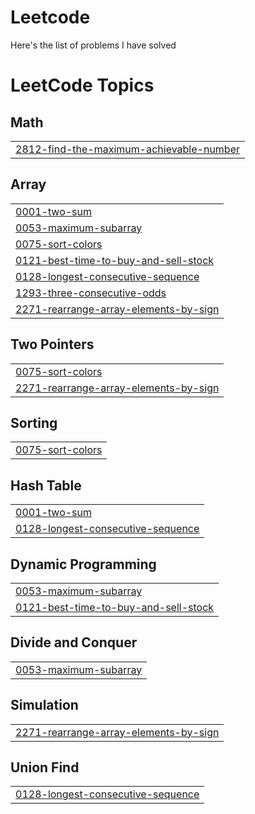 # Leetcode

Here's the list of problems I have solved 

<!---LeetCode Topics Start-->
# LeetCode Topics
## Math
|  |
| ------- |
| [2812-find-the-maximum-achievable-number](https://github.com/ajaykrishna9183/Leetcode/tree/master/2812-find-the-maximum-achievable-number) |
## Array
|  |
| ------- |
| [0001-two-sum](https://github.com/ajaykrishna9183/Leetcode/tree/master/0001-two-sum) |
| [0053-maximum-subarray](https://github.com/ajaykrishna9183/Leetcode/tree/master/0053-maximum-subarray) |
| [0075-sort-colors](https://github.com/ajaykrishna9183/Leetcode/tree/master/0075-sort-colors) |
| [0121-best-time-to-buy-and-sell-stock](https://github.com/ajaykrishna9183/Leetcode/tree/master/0121-best-time-to-buy-and-sell-stock) |
| [0128-longest-consecutive-sequence](https://github.com/ajaykrishna9183/Leetcode/tree/master/0128-longest-consecutive-sequence) |
| [1293-three-consecutive-odds](https://github.com/ajaykrishna9183/Leetcode/tree/master/1293-three-consecutive-odds) |
| [2271-rearrange-array-elements-by-sign](https://github.com/ajaykrishna9183/Leetcode/tree/master/2271-rearrange-array-elements-by-sign) |
## Two Pointers
|  |
| ------- |
| [0075-sort-colors](https://github.com/ajaykrishna9183/Leetcode/tree/master/0075-sort-colors) |
| [2271-rearrange-array-elements-by-sign](https://github.com/ajaykrishna9183/Leetcode/tree/master/2271-rearrange-array-elements-by-sign) |
## Sorting
|  |
| ------- |
| [0075-sort-colors](https://github.com/ajaykrishna9183/Leetcode/tree/master/0075-sort-colors) |
## Hash Table
|  |
| ------- |
| [0001-two-sum](https://github.com/ajaykrishna9183/Leetcode/tree/master/0001-two-sum) |
| [0128-longest-consecutive-sequence](https://github.com/ajaykrishna9183/Leetcode/tree/master/0128-longest-consecutive-sequence) |
## Dynamic Programming
|  |
| ------- |
| [0053-maximum-subarray](https://github.com/ajaykrishna9183/Leetcode/tree/master/0053-maximum-subarray) |
| [0121-best-time-to-buy-and-sell-stock](https://github.com/ajaykrishna9183/Leetcode/tree/master/0121-best-time-to-buy-and-sell-stock) |
## Divide and Conquer
|  |
| ------- |
| [0053-maximum-subarray](https://github.com/ajaykrishna9183/Leetcode/tree/master/0053-maximum-subarray) |
## Simulation
|  |
| ------- |
| [2271-rearrange-array-elements-by-sign](https://github.com/ajaykrishna9183/Leetcode/tree/master/2271-rearrange-array-elements-by-sign) |
## Union Find
|  |
| ------- |
| [0128-longest-consecutive-sequence](https://github.com/ajaykrishna9183/Leetcode/tree/master/0128-longest-consecutive-sequence) |
<!---LeetCode Topics End-->